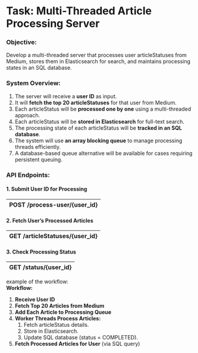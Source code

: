 # Task: Multi-Threaded Article Processing Server

### Objective:

Develop a multi-threaded server that processes user articleStatuses from Medium, stores them in Elasticsearch for search, and maintains processing states in an SQL database.

### System Overview:

1. The server will receive a **user ID** as input.  
2. It will **fetch the top 20 articleStatuses** for that user from Medium.  
3. Each articleStatus will be **processed one by one** using a multi-threaded approach.  
4. Each articleStatus will be **stored in Elasticsearch** for full-text search.  
5. The processing state of each articleStatus will be **tracked in an SQL database**.  
6. The system will use **an array blocking queue** to manage processing threads efficiently.  
7. A database-based queue alternative will be available for cases requiring persistent queuing.

### API Endpoints:

#### 1\. Submit User ID for Processing

|  POST /process-user/{user\_id}  |
| :---- |

#### 2\. Fetch User’s Processed Articles

|  GET /articleStatuses/{user\_id}  |
| :---- |

#### 3\. Check Processing Status

|  GET /status/{user\_id}  |
| :---- |

example of the workflow:  
 **Workflow:**

1. **Receive User ID**  
2. **Fetch Top 20 Articles from Medium**  
3. **Add Each Article to Processing Queue**  
4. **Worker Threads Process Articles:**  
   1. Fetch articleStatus details.  
   2. Store in Elasticsearch.  
   3. Update SQL database (status \= COMPLETED).  
5. **Fetch Processed Articles for User** (via SQL query)

